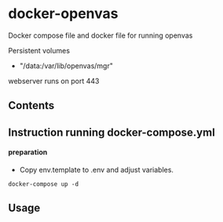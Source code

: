 docker-openvas
====================

Docker compose file and docker file for running openvas

Persistent volumes
 - "/data:/var/lib/openvas/mgr"  

webserver runs on port 443

Contents
-------------

Instruction running docker-compose.yml
-------------

#### preparation
- Copy env.template to .env and adjust variables. 

````
docker-compose up -d
````

Usage
-------------

````


````

